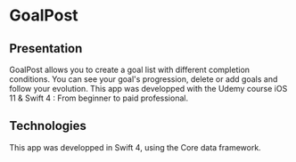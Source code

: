 # GoalPost

## Presentation

GoalPost allows you to create a goal list with different completion conditions. You can see your goal's progression, delete or add goals and follow your evolution.
This app was developped with the Udemy course iOS 11 & Swift 4 : From beginner to paid professional.

## Technologies

This app was developped in Swift 4, using the Core data framework.
